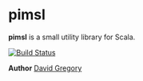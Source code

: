 # pimsl
**pimsl** is a small utility library for Scala.

[![Build Status](https://travis-ci.org/DavidGregory084/pimsl.svg?branch=master)](https://travis-ci.org/DavidGregory084/pimsl)

**Author**
[David Gregory](https://github.com/DavidGregory084)